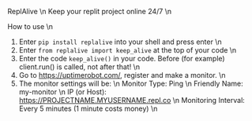 ReplAlive \n
Keep your replit project online 24/7 \n

How to use \n
1. Enter ```pip install replalive``` into your shell and press enter \n
2. Enter ```from replalive import keep_alive``` at the top of your code \n
3. Enter the code ```keep_alive()``` in your code. Before (for example) client.run() is called, not after that! \n
4. Go to https://uptimerobot.com/, register and make a monitor. \n
5. The monitor settings will be: \n
Monitor Type: Ping \n
Friendly Name: my-monitor \n
IP (or Host): https://PROJECTNAME.MYUSERNAME.repl.co \n
Monitoring Interval: Every 5 minutes (1 minute costs money) \n